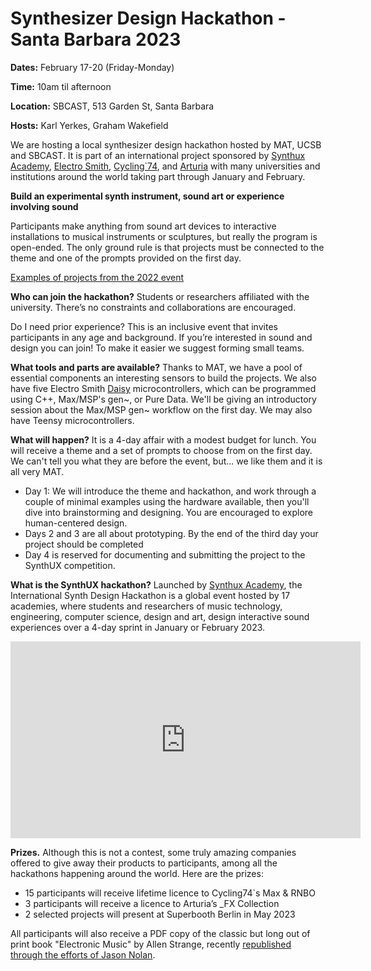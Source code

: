 # Synthesizer Design Hackathon - Santa Barbara 2023

**Dates:** February 17-20 (Friday-Monday)

**Time:** 10am til afternoon

**Location:** SBCAST, 513 Garden St, Santa Barbara

**Hosts:** Karl Yerkes, Graham Wakefield

We are hosting a local synthesizer design hackathon hosted by MAT, UCSB and SBCAST. It is part of an international project sponsored by [Synthux Academy](https://www.synthux.academy), [Electro Smith](https://www.electro-smith.com), [Cycling`74](https://cycling74.com), and [Arturia](https://www.arturia.com/?gclid=CjwKCAiAioifBhAXEiwApzCztux6GyLSWwjfZP6dyDkH2szYwakcfsUeglHFjZN-qWaX-ZYkZYHA4BoCknkQAvD_BwE) with many universities and institutions around the world taking part through January and February. 

**Build an experimental synth instrument, sound art or experience involving sound**

Participants make anything from sound art devices to interactive installations to musical instruments or sculptures, but really the program is open-ended. The only ground rule is that projects must be connected to the theme and one of the prompts provided on the first day.

[Examples of projects from the 2022 event](https://www.synthux.academy/events/hackathon-2022) 

**Who can join the hackathon?** Students or researchers affiliated with the university. There’s no constraints and collaborations are encouraged.

Do I need prior experience? This is an inclusive event that invites participants in any age and background. If you’re interested in sound and design you can join! To make it easier we suggest forming small teams.

**What tools and parts are available?** Thanks to MAT, we have a pool of essential components an interesting sensors to build the projects. We also have five Electro Smith [Daisy](https://www.electro-smith.com/daisy/daisy) microcontrollers, which can be programmed using C++, Max/MSP's gen~, or Pure Data. We'll be giving an introductory session about the Max/MSP gen~ workflow on the first day. We may also have Teensy microcontrollers. 

**What will happen?** It is a 4-day affair with a modest budget for lunch. You will receive a theme and a set of prompts to choose from on the first day. We can't tell you what they are before the event, but... we like them and it is all very MAT. 

  - Day 1: We will introduce the theme and hackathon, and work through a couple of minimal examples using the hardware available, then you'll dive into brainstorming and designing. You are encouraged to explore human-centered design. 
  - Days 2 and 3 are all about prototyping. By the end of the third day your project should be completed
  - Day 4 is reserved for documenting and submitting the project to the SynthUX competition. 

**What is the SynthUX hackathon?**
Launched by [Synthux Academy](https://www.synthux.academy), the International Synth Design Hackathon is a global event hosted by 17 academies, where students and researchers of music technology, engineering, computer science, design and art, design interactive sound experiences over a 4-day sprint in January or February 2023. 

<iframe width="560" height="315" src="https://www.youtube.com/embed/1QPyhQUdVXU" title="YouTube video player" frameborder="0" allow="accelerometer; clipboard-write; encrypted-media; gyroscope; picture-in-picture; web-share" allowfullscreen></iframe>

**Prizes.** Although this is not a contest, some truly amazing companies offered to give away their products to participants, among all the hackathons happening around the world. Here are the prizes:

- 15 participants will receive lifetime licence to Cycling74`s Max & RNBO
- 3 participants will receive a licence to Arturia’s _FX Collection
- 2 selected projects will present at Superbooth Berlin in May 2023

All participants will also receive a PDF copy of the classic but long out of print book "Electronic Music" by Allen Strange, recently [republished through the efforts of Jason Nolan](https://www.kickstarter.com/projects/jasonnolan/allen-stranges-electronic-music). 
